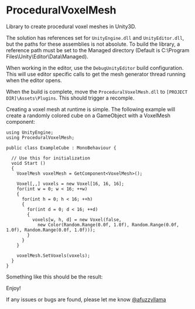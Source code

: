 # ProceduralVoxelMesh
Library to create procedural voxel meshes in Unity3D. 

The solution has references set for `UnityEngine.dll` and `UnityEditor.dll`, but the paths for these assemblies is not absolute. To build the library, a reference path must be set to the Managed directory (Default is C:\Program Files\Unity\Editor\Data\Managed).

When working in the editor, use the `DebugUnityEditor` build configuration.  This will use editor specific calls to get the mesh generator thread running when the editor opens.

When the build is complete, move the `ProceduralVoxelMesh.dll` to `[PROJECT DIR]\Assets\Plugins`.  This should trigger a recomple. 

Creating a voxel mesh at runtime is simple.  The following example will create a randomly colored cube on a GameObject with a VoxelMesh component:

```
using UnityEngine;
using ProceduralVoxelMesh;

public class ExampleCube : MonoBehaviour {

  // Use this for initialization
  void Start ()
  {
    VoxelMesh voxelMesh = GetComponent<VoxelMesh>();

    Voxel[,,] voxels = new Voxel[16, 16, 16];
    for(int w = 0; w < 16; ++w)
    {
      for(int h = 0; h < 16; ++h)
      {
        for(int d = 0; d < 16; ++d)
        {
          voxels[w, h, d] = new Voxel(false,
            new Color(Random.Range(0.0f, 1.0f), Random.Range(0.0f, 1.0f), Random.Range(0.0f, 1.0f)));
        }
      }
    }

    voxelMesh.SetVoxels(voxels);
  }
}
```

Something like this should be the result:

Enjoy!  

If any issues or bugs are found, please let me know [@afuzzyllama](https://twitter.com/afuzzyllama)




